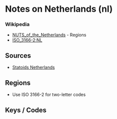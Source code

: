 # Notes on Netherlands (nl)



### Wikipedia

- [NUTS_of_the_Netherlands](http://en.wikipedia.org/wiki/NUTS_of_the_Netherlands) - Regions
- [ISO_3166-2:NL](http://en.wikipedia.org/wiki/ISO_3166-2:NL)

## Sources

- [Statoids Netherlands](http://www.statoids.com/unl.html)


## Regions

- Use ISO 3166-2 for two-letter codes

## Keys / Codes